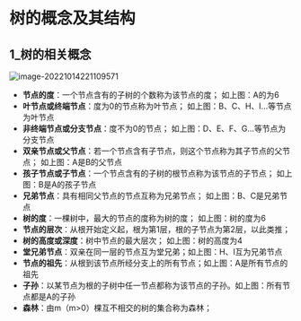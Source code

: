 # **树的概念及其结构**

## 1_树的相关概念

![image-20221014221109571](C:\Users\a\AppData\Roaming\Typora\typora-user-images\image-20221014221109571.png)

- **节点的度**：一个节点含有的子树的个数称为该节点的度； 如上图：A的为6
- **叶节点或终端节点**：度为0的节点称为叶节点； 如上图：B、C、H、I...等节点为叶节点 
- **非终端节点或分支节点**：度不为0的节点； 如上图：D、E、F、G...等节点为分支节点 
- **双亲节点或父节点**：若一个节点含有子节点，则这个节点称为其子节点的父节点； 如上图：A是B的父节点 
- **孩子节点或子节点**：一个节点含有的子树的根节点称为该节点的子节点； 如上图：B是A的孩子节点 
- **兄弟节点**：具有相同父节点的节点互称为兄弟节点； 如上图：B、C是兄弟节点 
- **树的度**：一棵树中，最大的节点的度称为树的度； 如上图：树的度为6
- **节点的层次**：从根开始定义起，根为第1层，根的子节点为第2层，以此类推； 
- **树的高度或深度**：树中节点的最大层次； 如上图：树的高度为4
- **堂兄弟节点**：双亲在同一层的节点互为堂兄弟；如上图：H、I互为兄弟节点 
- **节点的祖先**：从根到该节点所经分支上的所有节点；如上图：A是所有节点的祖先 
- **子孙**：以某节点为根的子树中任一节点都称为该节点的子孙。如上图：所有节点都是A的子孙 
- **森林**：由m（m>0）棵互不相交的树的集合称为森林；